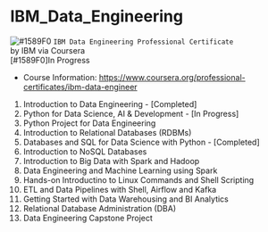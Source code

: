 # IBM_Data_Engineering
![#1589F0](https://via.placeholder.com/15/1589F0/000000?text=+) `IBM Data Engineering Professional Certificate`
<br />by IBM via Coursera
<br />[#1589F0]In Progress

- Course Information: https://www.coursera.org/professional-certificates/ibm-data-engineer

1. Introduction to Data Engineering - [Completed]
2. Python for Data Science, AI & Development - [In Progress]
4. Python Project for Data Engineering
5. Introduction to Relational Databases (RDBMs)
6. Databases and SQL for Data Science with Python - [Completed]
7. Introduction to NoSQL Databases
8. Introduction to Big Data with Spark and Hadoop
9. Data Engineering and Machine Learning using Spark
10. Hands-on Introductino to Linux Commands and Shell Scripting
11. ETL and Data Pipelines with Shell, Airflow and Kafka
12. Getting Started with Data Warehousing and BI Analytics
13. Relational Database Administration (DBA)
14. Data Engineering Capstone Project
